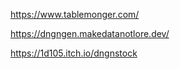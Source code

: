 https://www.tablemonger.com/

https://dngngen.makedatanotlore.dev/

https://1d105.itch.io/dngnstock


